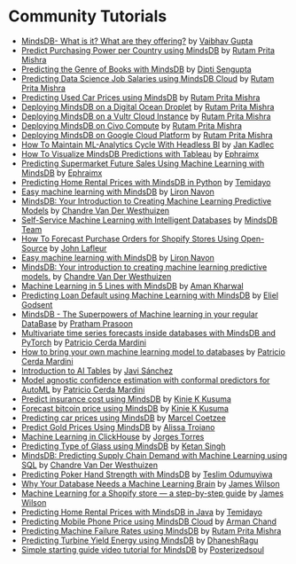 # Community Tutorials
* [MindsDB- What is it? What are they offering?](https://www.youtube.com/watch?v=NECEVbAV-O4) by [Vaibhav Gupta](https://github.com/Dynomin)
* [Predict Purchasing Power per Country using MindsDB](https://dev.to/rutamhere/predict-purchasing-power-per-country-using-mindsdb-1oh7) by [Rutam Prita Mishra](https://community.ops.io/rutamhere)
* [Predicting the Genre of Books with MindsDB](https://dev.to/f2010126/mindsdb-tutorial-predicting-the-genre-of-books-2ifh) by [Dipti Sengupta](https://www.linkedin.com/in/dipti-s-894831b2/)
* [Predicting Data Science Job Salaries using MindsDB Cloud](https://community.ops.io/rutamhere/predicting-data-science-job-salaries-using-mindsdb-cloud-1lgn) by [Rutam Prita Mishra](https://community.ops.io/rutamhere)
* [Predicting Used Car Prices using MindsDB](https://tealfeed.com/predicting-used-car-prices-using-mindsdb-idzuc) by [Rutam Prita Mishra](https://community.ops.io/rutamhere)
* [Deploying MindsDB on a Digital Ocean Droplet](https://dev.to/heyrutam/deploying-mindsdb-on-a-digital-ocean-droplet-31ed) by [Rutam Prita Mishra](https://community.ops.io/rutamhere)
* [Deploying MindsDB on a Vultr Cloud Instance](https://community.ops.io/rutamhere/deploying-mindsdb-on-a-vultr-cloud-instance-40bm) by [Rutam Prita Mishra](https://community.ops.io/rutamhere)
* [Deploying MindsDB on Civo Compute](https://community.ops.io/rutamhere/deploying-mindsdb-on-civo-compute-2kgo) by [Rutam Prita Mishra](https://community.ops.io/rutamhere)
* [Deploying MindsDB on Google Cloud Platform](https://community.ops.io/rutamhere/deploying-mindsdb-on-google-cloud-platform-41h9) by [Rutam Prita Mishra](https://community.ops.io/rutamhere)
* [How To Maintain ML-Analytics Cycle With Headless BI](https://medium.com/gooddata-developers/how-to-maintain-ml-analytics-cycle-with-headless-bi-815aceac5027?source=friends_link&sk=45f102ce4a54a6ae8c4dddc900aeebb9) by [Jan Kadlec](https://medium.com/@jkadlec)
* [How To Visualize MindsDB Predictions with Tableau](https://dev.to/ephraimx/how-to-visualize-mindsdb-predictions-with-tableau-2bpd) by [Ephraimx](https://dev.to/ephraimx)
* [Predicting Supermarket Future Sales Using Machine Learning with MindsDB](https://dev.to/ephraimx/predicting-future-sales-using-machine-learning-with-mindsdb-3p70) by [Ephraimx](https://dev.to/ephraimx)
* [Predicting Home Rental Prices with MindsDB in Python](https://curiousprogrammer.hashnode.dev/predicting-home-rental-prices-with-mindsdb-in-python) by [Temidayo](https://hashnode.com/@Temicoder)
* [Easy machine learning with MindsDB](https://medium.com/codesight/easy-machine-learning-with-mindsdb-664e27c974f9) by [Liron Navon](https://codesight.medium.com/)
* [MindsDB: Your Introduction to Creating Machine Learning Predictive Models](https://dev.to/chandrevdw31/mindsdb-your-introduction-to-creating-machine-learning-predictive-models-12d3) by [Chandre Van Der Westhuizen](https://github.com/chandrevdw31)
* [Self-Service Machine Learning with Intelligent Databases](https://medium.com/mindsdb/self-service-machine-learning-with-intelligent-databases-ea628aa85f1e) by [MindsDB Team](https://medium.com/@mindsdbteam)
* [How To Forecast Purchase Orders for Shopify Stores Using Open-Source](https://medium.com/towards-data-science/how-to-forecast-purchase-orders-for-shopify-stores-using-open-source-db82afec12fe) by [John Lafleur](https://medium.com/@jeanlafleur)
* [Easy machine learning with MindsDB](https://medium.com/codesight/easy-machine-learning-with-mindsdb-664e27c974f9) by [Liron Navon](https://medium.com/@codesight)
* [MindsDB: Your introduction to creating machine learning predictive models.](https://dev.to/chandrevdw31/mindsdb-your-introduction-to-creating-machine-learning-predictive-models-12d3) by [Chandre Van Der Westhuizen](https://dev.to/chandrevdw31)
* [Machine Learning in 5 Lines with MindsDB](https://thecleverprogrammer.com/2020/11/07/machine-learning-in-5-lines-with-mindsdb/) by [Aman Kharwal](https://thecleverprogrammer.com/about/)
* [Predicting Loan Default using Machine Learning with MindsDB](https://medium.com/@godsenteliel/predicting-loan-default-using-machine-learning-with-mindsdb-187ae59da5d) by [Eliel Godsent](https://medium.com/@godsenteliel)
* [MindsDB - The Superpowers of Machine learning in your regular DataBase](https://hashnode.prathamprasoon.com/mindsdb-the-superpowers-of-machine-learning-in-your-regular-database) by [Pratham Prasoon](https://hashnode.com/@PrasoonPratham)
* [Multivariate time series forecasts inside databases with MindsDB and PyTorch](https://medium.com/mindsdb/multivariate-time-series-forecasts-inside-databases-with-mindsdb-and-pytorch-13745ada6b7e) by [Patricio Cerda Mardini](https://medium.com/@paxcema)
* [How to bring your own machine learning model to databases](https://medium.com/mindsdb/how-to-bring-your-own-machine-learning-model-to-databases-47a188d6db00) by [Patricio Cerda Mardini](https://medium.com/@paxcema)
* [Introduction to AI Tables](https://medium.com/towards-data-science/introduction-to-ai-tables-a719251e1a58) by [Javi Sánchez](https://medium.com/@javi_sanchez)
* [Model agnostic confidence estimation with conformal predictors for AutoML](https://medium.com/mindsdb/model-agnostic-confidence-estimation-with-conformal-predictors-for-automl-55fce87ef42a) by [Patricio Cerda Mardini](https://medium.com/@paxcema)
* [Predict insurance cost using MindsDB](https://medium.com/@kinkusuma/predict-insurance-cost-using-mindsdb-54b6a331fea8) by [Kinie K Kusuma](https://medium.com/@kinkusuma)
* [Forecast bitcoin price using MindsDB](https://medium.com/@kinkusuma/forecast-bitcoin-price-using-mindsdb-75f9f0500e86) by [Kinie K Kusuma](https://medium.com/@kinkusuma)
* [Predicting car prices using MindsDB](https://medium.com/@pipboyguy/predicting-car-prices-using-mindsdb-c7dd51919b83) by [Marcel Coetzee](https://medium.com/@pipboyguy)
* [Predict Gold Prices Using MindsDB](https://medium.com/@alissatroianonyc/predict-gold-prices-using-mindsdb-9da57d24ddab) by [Alissa Troiano](https://github.com/alissatroiano)
* [Machine Learning in ClickHouse](https://youtu.be/lTswa9Vf8ig) by [Jorges Torres](https://medium.com/@torrmal)
* [Predicting Type of Glass using MindsDB](https://medium.com/@ketansingh918/predicting-the-type-of-glass-using-mindsdb-9bbab203a214) by [Ketan Singh](https://medium.com/@ketansingh918)
* [MindsDB: Predicting Supply Chain Demand with Machine Learning using SQL](https://www.devforce.one/18303637/mindsdb-predicting-supply-chain-demand-with-machine-learning-using-sql#/) by [Chandre Van Der Westhuizen](https://github.com/chandrevdw31)
* [Predicting Poker Hand Strength with MindsDB](https://teslimodus.medium.com/predicting-poker-hand-strength-with-mindsdb-d541c73009a2) by [Teslim Odumuyiwa](https://medium.com/@teslimodus)
* [Why Your Database Needs a Machine Learning Brain](https://medium.com/mindsdb/why-your-database-needs-a-machine-learning-brain-fc580fac47e4) by [James Wilson](https://medium.com/@jameswilsonai)
* [Machine Learning for a Shopify store — a step-by-step guide](https://medium.com/mindsdb/machine-learning-for-a-shopify-store-a-step-by-step-guide-13d192532697) by [James Wilson](https://medium.com/@jameswilsonai)
* [Predicting Home Rental Prices with MindsDB in Java](https://curiousprogrammer.hashnode.dev/machine-learning-with-mindsdb-in-java) by [Temidayo](https://hashnode.com/@Temicoder)
* [Predicting Mobile Phone Price using MindsDB Cloud](https://dev.to/armanchand/predicting-mobile-phone-price-using-mindsdb-cloud-23d5) by [Arman Chand](https://dev.to/armanchand)
* [Predicting Machine Failure Rates using MindsDB](https://community.ops.io/rutamhere/predicting-machine-failure-rates-using-mindsdb-4dkn) by [Rutam Prita Mishra](https://community.ops.io/rutamhere)
* [Predicting Turbine Yield Energy using MindsDB](https://medium.com/@dhaneshvijay10/want-to-do-ml-without-knowing-ml-5f4934942019) by [DhaneshRagu](https://medium.com/@dhaneshvijay10)
* [Simple starting guide video tutorial for MindsDB](https://www.youtube.com/watch?v=z7tRc8JpuRI) by [Posterizedsoul](https://github.com/Posterizedsoul)
